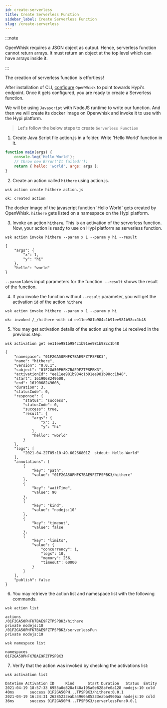```yaml
---
id: create-serverless
title: Create Serverless Function
sidebar_label: Create Serverless Function
slug: /create-serverless
---
```


:::note

OpenWhisk requires a JSON object as output. Hence, serverless function cannot return arrays. It must return an object at the top level which can have arrays inside it.

:::

The creation of serverless function is effortless! 

After installation of CLI, [configure](openwhisk-cli.md) `OpenWhisk` to point towards Hypi's endpoint. Once it gets configured, you are ready to create a Serverless function.

We will be using `Javascript` with NodeJS runtime to write our function. And then we will create its docker image on Openwhisk and invoke it to use with the Hypi platform.

> Let's follow the below steps to create `Serverless Function` 

1. Create Java Script file action.js in a folder. Write  'Hello World' function in it.
```javascript
function main(args) {
    console.log('Hello World');
    // throw new Error('It failed!');
    return { hello: 'world', args: args };
}
```
2. Create an action called `hithere` using action.js. 
```
wsk action create hithere action.js
```
```
ok: created action
```
The docker image of the javascript function 'Hello World' gets created by OpenWhisk. `hithere` gets listed on a namespace on the Hypi platform.

3. Invoke an action `hithere`.  This is an activation of the serverless function. Now, your action is ready to use on Hypi platform as serverless function.
```
wsk action invoke hithere --param x 1 --param y hi --result
```
```
{
    "args": {
        "x": 1,
        "y": "hi"
    },
    "hello": "world"
}
```
`--param` takes input parameters for the function. `--result` shows the result of the function.

4. If you invoke the function without `--result` parameter, you will get the activation `id` of the action `hithere`
```
wsk action invoke hithere --param x 1 --param y hi
```
```
ok: invoked /_/hithere with id ee11ee981b984c1b91ee981b98cc1b48
```
5. You may get activation details of the action using the `id` received in the previous step.
```
wsk activation get ee11ee981b984c1b91ee981b98cc1b48
```
```
{
    "namespace": "01F2GA50PHFK7BAE9FZTPSPBK3",
    "name": "hithere",
    "version": "0.0.1",
    "subject": "01F2GA50PHFK7BAE9FZTPSPBK3",
    "activationId": "ee11ee981b984c1b91ee981b98cc1b48",
    "start": 1619068249600,
    "end": 1619068249603,
    "duration": 3,
    "statusCode": 0,
    "response": {
        "status": "success",
        "statusCode": 0,
        "success": true,
        "result": {
            "args": {
                "x": 1,
                "y": "hi"
            },
            "hello": "world"
        }
    },
    "logs": [
        "2021-04-22T05:10:49.60266801Z  stdout: Hello World"
    ],
    "annotations": [
        {
            "key": "path",
            "value": "01F2GA50PHFK7BAE9FZTPSPBK3/hithere"
        },
        {
            "key": "waitTime",
            "value": 90
        },
        {
            "key": "kind",
            "value": "nodejs:10"
        },
        {
            "key": "timeout",
            "value": false
        },
        {
            "key": "limits",
            "value": {
                "concurrency": 1,
                "logs": 10,
                "memory": 256,
                "timeout": 60000
            }
        }
    ],
    "publish": false
}
```
6. You may retrieve the action list and namespace list with the following commands.
```
wsk action list
```
```
actions
/01F2GA50PHFK7BAE9FZTPSPBK3/hithere                                    private nodejs:10
/01F2GA50PHFK7BAE9FZTPSPBK3/serverlessFun                              private nodejs:10
```
```
wsk namespace list
```
```
namespaces
01F2GA50PHFK7BAE9FZTPSPBK3
```
7. Verify that the action was invoked by checking the activations list:
```
wsk activation list
```
```
Datetime Activation ID     Kind      Start Duration   Status  Entity
2021-04-19 18:57:33 6955a0e828af40a195a0e828afe0a128 nodejs:10 cold  40ms       success 01F2GA50PH...TPSPBK3/hithere:0.0.1
2021-04-19 16:34:31 26285233eaba4960a85233eaba4960aa nodejs:10 cold  36ms       success 01F2GA50PH...TPSPBK3/serverlessFun:0.0.1
```